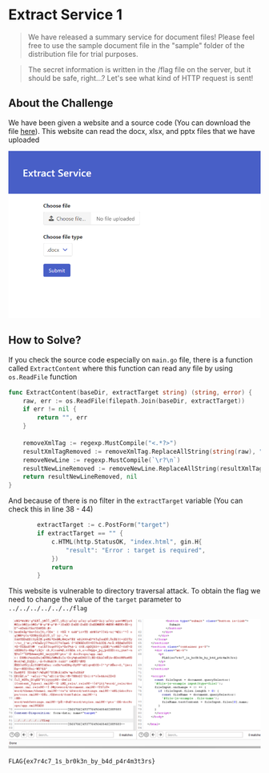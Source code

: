# Extract Service 1
> We have released a summary service for document files! Please feel free to use the sample document file in the "sample" folder of the distribution file for trial purposes.

> The secret information is written in the /flag file on the server, but it should be safe, right...? Let's see what kind of HTTP request is sent!

## About the Challenge
We have been given a website and a source code (You can download the file [here](web-extract1.zip)). This website can read the docx, xlsx, and pptx files that we have uploaded

![preview](images/preview.png)

## How to Solve?
If you check the source code especially on `main.go` file, there is a function called `ExtractContent` where this function can read any file by using `os.ReadFile` function

```go
func ExtractContent(baseDir, extractTarget string) (string, error) {
	raw, err := os.ReadFile(filepath.Join(baseDir, extractTarget))
	if err != nil {
		return "", err
	}

	removeXmlTag := regexp.MustCompile("<.*?>")
	resultXmlTagRemoved := removeXmlTag.ReplaceAllString(string(raw), "")
	removeNewLine := regexp.MustCompile(`\r?\n`)
	resultNewLineRemoved := removeNewLine.ReplaceAllString(resultXmlTagRemoved, "")
	return resultNewLineRemoved, nil
}
```

And because of there is no filter in the `extractTarget` variable (You can check this in line 38 - 44)

```go
		extractTarget := c.PostForm("target")
		if extractTarget == "" {
			c.HTML(http.StatusOK, "index.html", gin.H{
				"result": "Error : target is required",
			})
			return
		}
```

This website is vulnerable to directory traversal attack. To obtain the flag we need to change the value of the `target` parameter to `../../../../../../flag`

![flag](images/flag.png)

```
FLAG{ex7r4c7_1s_br0k3n_by_b4d_p4r4m3t3rs}
```